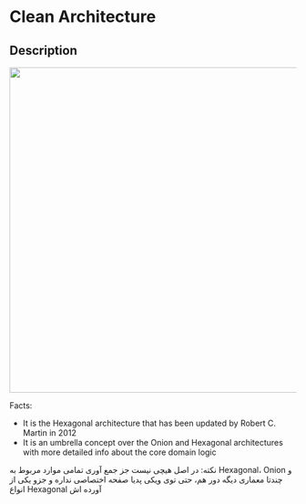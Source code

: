 # Clean Architecture

## Description

<img src="image1.png" style="width:5.94792in" />

Facts:

- It is the Hexagonal architecture that has been updated by Robert C. Martin in 2012
- It is an umbrella concept over the Onion and Hexagonal architectures with more detailed info about the core domain logic

<span dir="rtl">نکته: در اصل هیچی نیست جز جمع آوری تمامی موارد مربوط به</span> <span dir="ltr">Hexagonal، Onion</span> <span dir="rtl">و چندتا معماری دیگه دور هم، حتی توی ویکی پدیا صفحه اختصاصی نداره و جزو یکی از انواع</span> <span dir="ltr">Hexagonal</span> <span dir="rtl">آورده اش</span>
